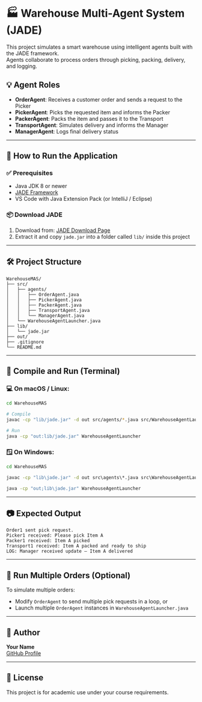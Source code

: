 # 🏭 Warehouse Multi-Agent System (JADE)

This project simulates a smart warehouse using intelligent agents built with the JADE framework.  
Agents collaborate to process orders through picking, packing, delivery, and logging.

## 💡 Agent Roles

- **OrderAgent**: Receives a customer order and sends a request to the Picker
- **PickerAgent**: Picks the requested item and informs the Packer
- **PackerAgent**: Packs the item and passes it to the Transport
- **TransportAgent**: Simulates delivery and informs the Manager
- **ManagerAgent**: Logs final delivery status

---

## 🚀 How to Run the Application

### ✅ Prerequisites

- Java JDK 8 or newer
- [JADE Framework](https://jade.tilab.com/)
- VS Code with Java Extension Pack (or IntelliJ / Eclipse)

### 📦 Download JADE

1. Download from: [JADE Download Page](https://jade.tilab.com/dl.php?file=jadeBin-4.5.0.zip)
2. Extract it and copy `jade.jar` into a folder called `lib/` inside this project

---

## 🛠 Project Structure

```
WarehouseMAS/
├── src/
│   ├── agents/
│   │   ├── OrderAgent.java
│   │   ├── PickerAgent.java
│   │   ├── PackerAgent.java
│   │   ├── TransportAgent.java
│   │   └── ManagerAgent.java
│   └── WarehouseAgentLauncher.java
├── lib/
│   └── jade.jar
├── out/
├── .gitignore
└── README.md
```

---

## 🧪 Compile and Run (Terminal)

### 💻 On macOS / Linux:

```bash
cd WarehouseMAS

# Compile
javac -cp "lib/jade.jar" -d out src/agents/*.java src/WarehouseAgentLauncher.java

# Run
java -cp "out:lib/jade.jar" WarehouseAgentLauncher
```

### 🪟 On Windows:

```cmd
cd WarehouseMAS

javac -cp "lib\jade.jar" -d out src\agents\*.java src\WarehouseAgentLauncher.java

java -cp "out;lib\jade.jar" WarehouseAgentLauncher
```

---

## 📷 Expected Output

```text
Order1 sent pick request.
Picker1 received: Please pick Item A
Packer1 received: Item A picked
Transport1 received: Item A packed and ready to ship
LOG: Manager received update — Item A delivered
```

---

## 🔁 Run Multiple Orders (Optional)

To simulate multiple orders:
- Modify `OrderAgent` to send multiple pick requests in a loop, or
- Launch multiple `OrderAgent` instances in `WarehouseAgentLauncher.java`

---

## 🙌 Author

**Your Name**  
[GitHub Profile](https://github.com/yourusername)

---

## 📄 License

This project is for academic use under your course requirements.
